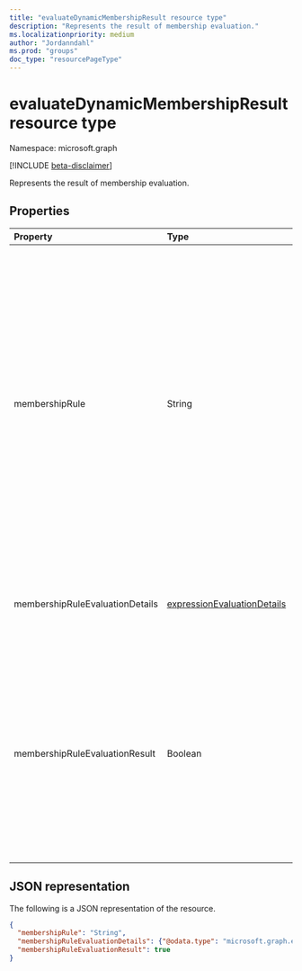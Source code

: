 ```yaml
---
title: "evaluateDynamicMembershipResult resource type"
description: "Represents the result of membership evaluation."
ms.localizationpriority: medium
author: "Jordanndahl"
ms.prod: "groups"
doc_type: "resourcePageType"
---
```


# evaluateDynamicMembershipResult resource type

Namespace: microsoft.graph

[!INCLUDE [beta-disclaimer](../../includes/beta-disclaimer.md)]

Represents the result of membership evaluation.

## Properties

| Property | Type | Description |
|:-------- |:---- |:----------- |
| membershipRule | String | If a group ID is provided, the value is the membership rule for the group. If a group ID is not provided, the value is the membership rule that was provided as a parameter. For more information, see [Dynamic membership rules for groups in Azure Active Directory](/azure/active-directory/users-groups-roles/groups-dynamic-membership). |
| membershipRuleEvaluationDetails | [expressionEvaluationDetails](expressionevaluationdetails.md) | Provides a detailed anaylsis of the membership evaluation result. |
| membershipRuleEvaluationResult | Boolean | The value is `true` if the user or device is a member of the group. The value can also be `true` if a membership rule was provided and the user or device passes the rule evaluation; otherwise `false`. |

## JSON representation

The following is a JSON representation of the resource.

<!-- {
  "blockType": "resource",
  "optionalProperties": [

  ],
  "@odata.type": "microsoft.graph.evaluateDynamicMembershipResult",
  "baseType": null
}-->

```json
{
  "membershipRule": "String",
  "membershipRuleEvaluationDetails": {"@odata.type": "microsoft.graph.expressionEvaluationDetails"},
  "membershipRuleEvaluationResult": true
}
```

<!-- uuid: 16cd6b66-4b1a-43a1-adaf-3a886856ed98
2019-02-04 14:57:30 UTC -->
<!-- {
  "type": "#page.annotation",
  "description": "evaluateDynamicMembershipResult resource",
  "keywords": "",
  "section": "documentation",
  "tocPath": ""
}-->
